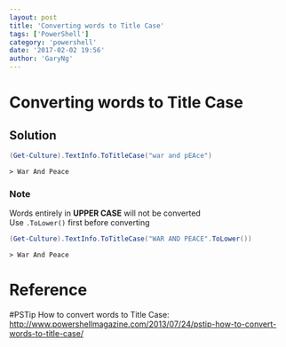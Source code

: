 ```yaml
---
layout: post
title: 'Converting words to Title Case'
tags: ['PowerShell']
category: 'powershell'
date: '2017-02-02 19:56'
author: 'GaryNg'
---
```


# Converting words to Title Case
## Solution
```powershell
(Get-Culture).TextInfo.ToTitleCase("war and pEAce")
```

```
> War And Peace
```

### Note
Words entirely in **UPPER CASE** will not be converted  
Use `.ToLower()` first before converting
```powershell
(Get-Culture).TextInfo.ToTitleCase("WAR AND PEACE".ToLower())
```
```
> War And Peace
```

# Reference

\#PSTip How to convert words to Title Case: http://www.powershellmagazine.com/2013/07/24/pstip-how-to-convert-words-to-title-case/
